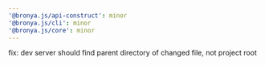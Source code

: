 ```yaml
---
'@bronya.js/api-construct': minor
'@bronya.js/cli': minor
'@bronya.js/core': minor
---
```


fix: dev server should find parent directory of changed file, not project root
